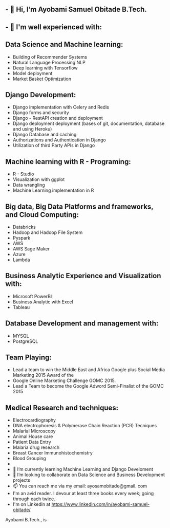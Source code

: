 ## - 👋 Hi, I’m Ayobami Samuel Obitade B.Tech. 
## - 👀 I'm well experienced with:

## Data Science and Machine learning:
 - Building of Recommender Systems
 - Natural Language Processing NLP
 - Deep learning with Tensorflow
 - Model deployment
 - Market Basket Optimization

## Django Development:
 - Django implementation with Celery and Redis
 - Django  forms and security
 - Django - RestAPI creation and deployment
 - Django deployment deployment (bases of git, documentation, database and using Heroku)
 - Django Database and caching
 - Authorizations and Authentication in Django
 - Utilization of third Party APIs in Django

## Machine learning with R - Programing:
 - R - Studio
 - Visualization with ggplot
 - Data wrangling
 - Machine Learning implementation in R

## Big data, Big Data Platforms and frameworks, and Cloud Computing:
 - Databricks
 - Hadoop and Hadoop File System
 - Pyspark
 - AWS
 - AWS Sage Maker
 - Azure
 - Lambda

## Business Analytic Experience and Visualization with:
 - Microsoft PowerBI
 - Business Analytic with Excel
 - Tableau

## Database Development and management with:
 - MYSQL
 - PostgreSQL

## Team Playing:
 - Lead a team to win the Middle East and Africa Google plus Social Media Marketing 2015 Award of the 
 - Google Online Marketing Challenge GOMC 2015. 
 - Lead a Team to become the Google Adword Semi-Finalist of the GOMC 2015

## Medical Research and techniques:
 - Electrocardiography
 - DNA electrophoresis & Polymerase Chain Reaction (PCR) Tecniques
 - Malarial Microscopy
 - Animal House care
 - Patient Data Entry
 - Malaria drug research
 - Breast Cancer Immunohistochemistry
 - Blood Grouping
-
- 🌱 I’m currently learning Machine Learning and Django Develoment
- 💞️ I’m looking to collaborate on Data Science and Business Development projects
- 📫 You can reach me via my email: ayosamobitade@gmail. com
- I'm an avid reader. I devour at least three books every week; going through each twice.
- I'm on Linkedin at https://www.linkedin.com/in/ayobami-samuel-obitade/


<!---
ayosamobitade/ayosamobitade is a ✨ special ✨ repository because its `README.md` (this file) appears on your GitHub profile.
You can click the Preview link to take a look at your changes.
--->
Ayobami B.Tech., is 

